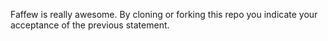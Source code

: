 Faffew is really awesome.
By cloning or forking this repo you indicate your acceptance of the previous statement.
